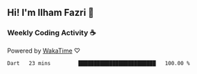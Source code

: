 ## Hi! I'm Ilham Fazri 👋

### Weekly Coding Activity ☕
Powered by [WakaTime](https://wakatime.com/) ♡
<!--START_SECTION:waka-->

```text
Dart   23 mins         █████████████████████████   100.00 %
```

<!--END_SECTION:waka-->
